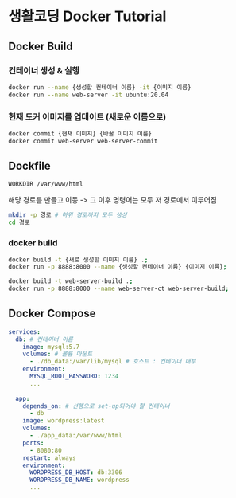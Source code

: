 # 생활코딩 Docker Tutorial

## Docker Build

### 컨테이너 생성 & 실행

```bash
docker run --name {생성할 컨테이너 이름} -it {이미지 이름}
docker run --name web-server -it ubuntu:20.04
```

### 현재 도커 이미지를 업데이트 (새로운 이름으로)

```bash
docker commit {현재 이미지} {바꿀 이미지 이름}
docker commit web-server web-server-commit
```

## Dockfile

```
WORKDIR /var/www/html
```

해당 경로를 만들고 이동 -> 그 이후 명령어는 모두 저 경로에서 이루어짐

```bash
mkdir -p 경로 # 하위 경로까지 모두 생성
cd 경로
```

### docker build

```bash
docker build -t {새로 생성할 이미지 이름} .;
docker run -p 8888:8000 --name {생성할 컨테이너 이름} {이미지 이름};
```

```bash
docker build -t web-server-build .;
docker run -p 8888:8000 --name web-server-ct web-server-build;
```

## Docker Compose

```yml
services:
  db: # 컨테이너 이름
    image: mysql:5.7
    volumes: # 볼륨 마운트
      - ./db_data:/var/lib/mysql # 호스트 : 컨테이너 내부
    environment:
      MYSQL_ROOT_PASSWORD: 1234
      ...
  
  app:
    depends_on: # 선행으로 set-up되어야 할 컨테이너
      - db
    image: wordpress:latest
    volumes:
      - ./app_data:/var/www/html
    ports:
      - 8080:80
    restart: always
    environment:
      WORDPRESS_DB_HOST: db:3306
      WORDPRESS_DB_NAME: wordpress
      ...

```